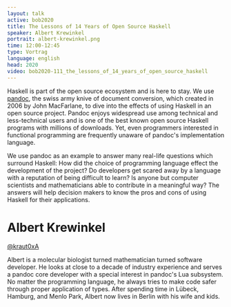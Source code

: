 ```yaml
---
layout: talk
active: bob2020
title: The Lessons of 14 Years of Open Source Haskell
speaker: Albert Krewinkel
portrait: albert-krewinkel.png
time: 12:00-12:45
type: Vortrag
language: english
head: 2020
video: bob2020-111_the_lessons_of_14_years_of_open_source_haskell
---
```


Haskell is part of the open source ecosystem and is here to stay. We
use [pandoc](https://pandoc.org/), the swiss army knive of document
conversion, which created in 2006 by John MacFarlane, to dive into the
effects of using Haskell in an open source project.  Pandoc enjoys
widespread use among technical and less-technical users and is one of
the best known open source Haskell programs with millions of
downloads. Yet, even programmers interested in functional programming
are frequently unaware of pandoc's implementation language.

We use pandoc as an example to answer many real-life questions which
surround Haskell: How did the choice of programming language effect
the development of the project? Do developers get scared away by a
language with a reputation of being difficult to learn? Is anyone but
computer scientists and mathematicians able to contribute in a
meaningful way? The answers will help decision makers to know the pros
and cons of using Haskell for their applications.

# Albert Krewinkel

[@kraut0xA](http://twitter.com/kraut0xA)

Albert is a molecular biologist turned mathematician turned software
developer. He looks at close to a decade of industry experience and
serves a pandoc core developer with a special interest in pandoc's Lua
subsystem. No matter the programming language, he always tries to make
code safer through proper application of types. After spending time in
Lübeck, Hamburg, and Menlo Park, Albert now lives in Berlin with his
wife and kids.
